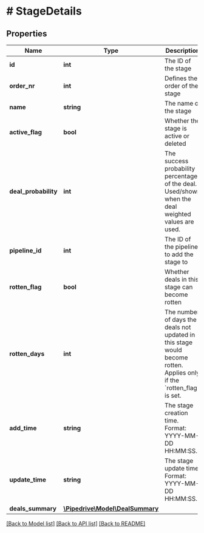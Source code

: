 # # StageDetails

## Properties

Name | Type | Description | Notes
------------ | ------------- | ------------- | -------------
**id** | **int** | The ID of the stage | [optional]
**order_nr** | **int** | Defines the order of the stage | [optional]
**name** | **string** | The name of the stage | [optional]
**active_flag** | **bool** | Whether the stage is active or deleted | [optional]
**deal_probability** | **int** | The success probability percentage of the deal. Used/shown when the deal weighted values are used. | [optional]
**pipeline_id** | **int** | The ID of the pipeline to add the stage to | [optional]
**rotten_flag** | **bool** | Whether deals in this stage can become rotten | [optional]
**rotten_days** | **int** | The number of days the deals not updated in this stage would become rotten. Applies only if the &#x60;rotten_flag&#x60; is set. | [optional]
**add_time** | **string** | The stage creation time. Format: YYYY-MM-DD HH:MM:SS. | [optional]
**update_time** | **string** | The stage update time. Format: YYYY-MM-DD HH:MM:SS. | [optional]
**deals_summary** | [**\Pipedrive\Model\DealSummary**](DealSummary.md) |  | [optional]

[[Back to Model list]](../../README.md#models) [[Back to API list]](../../README.md#endpoints) [[Back to README]](../../README.md)

